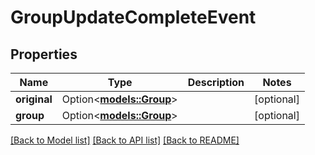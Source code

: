 # GroupUpdateCompleteEvent

## Properties

Name | Type | Description | Notes
------------ | ------------- | ------------- | -------------
**original** | Option<[**models::Group**](Group.md)> |  | [optional]
**group** | Option<[**models::Group**](Group.md)> |  | [optional]

[[Back to Model list]](../README.md#documentation-for-models) [[Back to API list]](../README.md#documentation-for-api-endpoints) [[Back to README]](../README.md)


